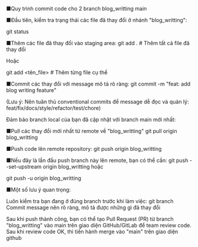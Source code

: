 ■Quy trình commit code cho 2 branch
blog_writting
main

■Đầu tiên, kiểm tra trạng thái các file đã thay đổi ở nhánh "blog_writting":

git status

■Thêm các file đã thay đổi vào staging area:
git add .           # Thêm tất cả file đã thay đổi

Hoặc

git add <tên_file>  # Thêm từng file cụ thể

■Commit các thay đổi với message mô tả rõ ràng:
git commit -m "feat: add blog writing feature"

(Lưu ý: Nên tuân thủ conventional commits để message dễ đọc và quản lý: feat/fix/docs/style/refactor/test/chore)

Đảm bảo branch local của bạn đã cập nhật với branch main mới nhất:

■Pull các thay đổi mới nhất từ remote về "blog_writting"
git pull origin blog_writting

■Push code lên remote repository:
git push origin blog_writting

■Nếu đây là lần đầu push branch này lên remote, bạn có thể cần:
git push --set-upstream origin blog_writting
hoặc

git push -u origin blog_writting

■Một số lưu ý quan trọng:

Luôn kiểm tra bạn đang ở đúng branch trước khi làm việc:
git branch
Commit message nên rõ ràng, mô tả được những gì đã thay đổi

Sau khi push thành công, bạn có thể tạo Pull Request (PR) từ branch "blog_writting"
vào main trên giao diện GitHub/GitLab để team review code.
Sau khi review code OK, thì tiến hành merge vào "main" trên giao diện github